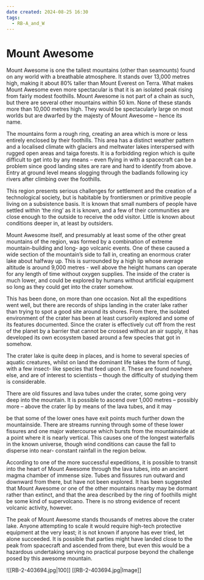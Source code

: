 ```yaml
---
date created: 2024-08-25 16:30
tags:
  - RB-A_and_W
---
```

# Mount Awesome

Mount Awesome is one the tallest mountains (other than seamounts) found on any world with a breathable atmosphere. It stands over 13,000 metres high, making it about 80% taller than Mount Everest on Terra. What makes Mount Awesome even more spectacular is that it is an isolated peak rising from fairly modest foothills. Mount Awesome is not part of a chain as such, but there are several other mountains within 50 km. None of these stands more than 10,000 metres high. They would be spectacularly large on most worlds but are dwarfed by the majesty of Mount Awesome – hence its name.

The mountains form a rough ring, creating an area which is more or less entirely enclosed by their foothills. This area has a distinct weather pattern and a localised climate with glaciers and meltwater lakes interspersed with rugged open areas and taiga forests. It is a forbidding region which is quite difficult to get into by any means – even flying in with a spacecraft can be a problem since good landing sites are rare and hard to identify from above. Entry at ground level means slogging through the badlands following icy rivers after climbing over the foothills.

This region presents serious challenges for settlement and the creation of a technological society, but is habitable by frontiersmen or primitive people living on a subsistence basis. It is known that small numbers of people have settled within ‘the ring’ as it is known, and a few of their communities are close enough to the outside to receive the odd visitor. Little is known about conditions deeper in, at least by outsiders.

Mount Awesome itself, and presumably at least some of the other great mountains of the region, was formed by a combination of extreme mountain-building and long- ago volcanic events. One of these caused a wide section of the mountain’s side to fall in, creating an enormous crater lake about halfway up. This is surrounded by a high lip whose average altitude is around 9,000 metres - well above the height humans can operate for any length of time without oxygen supplies. The inside of the crater is much lower, and could be explored by humans without artificial equipment so long as they could get into the crater somehow.

This has been done, on more than one occasion. Not all the expeditions went well, but there are records of ships landing in the crater lake rather than trying to spot a good site around its shores. From there, the isolated environment of the crater has been at least cursorily explored and some of its features documented. Since the crater is effectively cut off from the rest of the planet by a barrier that cannot be crossed without an air supply, it has developed its own ecosystem based around a few species that got in somehow.

The crater lake is quite deep in places, and is home to several species of aquatic creatures, whilst on land the dominant life takes the form of fungi, with a few insect- like species that feed upon it. These are found nowhere else, and are of interest to scientists – though the difficulty of studying them is considerable.

There are old fissures and lava tubes under the crater, some going very deep into the mountain. It is possible to ascend over 1,000 metres – possibly more – above the crater lip by means of the lava tubes, and it may

be that some of the lower ones have exit points much further down the mountainside. There are streams running through some of these lower fissures and one major watercourse which bursts from the mountainside at a point where it is nearly vertical. This causes one of the longest waterfalls in the known universe, though wind conditions can cause the fall to disperse into near- constant rainfall in the region below.

According to one of the more successful expeditions, it is possible to transit into the heart of Mount Awesome through the lava tubes, into an ancient magma chamber of immense size. Tubes and fissures run outward and downward from there, but have not been explored. It has been suggested that Mount Awesome or one of the other mountains nearby may be dormant rather than extinct, and that the area described by the ring of foothills might be some kind of supervolcano. There is no strong evidence of recent volcanic activity, however.

The peak of Mount Awesome stands thousands of metres above the crater lake. Anyone attempting to scale it would require high-tech protective equipment at the very least; it is not known if anyone has ever tried, let alone succeeded. It is possible that parties might have landed close to the peak from spacecraft and ascended from there, but even this would be a hazardous undertaking serving no practical purpose beyond the challenge posed by this awesome mountain.

![[RB-2-403694.jpg|100]]
[[RB-2-403694.jpg|Image]]

